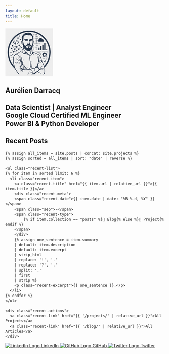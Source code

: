 ```yaml
---
layout: default
title: Home
---
```


<div class="home-hero">
  <!-- LEFT: profile -->
  <aside class="profile-card">
    <img class="avatar" src="assets/img/home/avatar.png" width="150" alt="Profile Picture">
    <h1>Aurélien Darracq</h1>
    <h2>Data Scientist | Analyst Engineer <br> Google Cloud Certified ML Engineer <br> Power BI & Python Developer</h2>
  </aside>

  <!-- RIGHT: recent posts/projects -->
  <section class="recent-posts">
    <h2>Recent Posts</h2>

    {% assign all_items = site.posts | concat: site.projects %}
    {% assign sorted = all_items | sort: "date" | reverse %}

    <ul class="recent-list">
    {% for item in sorted limit: 6 %}
      <li class="recent-item">
        <a class="recent-title" href="{{ item.url | relative_url }}">{{ item.title }}</a>
        <div class="recent-meta">
        <span class="recent-date">{{ item.date | date: "%B %-d, %Y" }}</span>
        <span class="sep">·</span>
        <span class="recent-type">
            {% if item.collection == "posts" %}📝 Blog{% else %}🚀 Project{% endif %}
        </span>
        </div>
        {% assign one_sentence = item.summary
        | default: item.description
        | default: item.excerpt
        | strip_html
        | replace: '!', '.'
        | replace: '?', '.'
        | split: '.'
        | first
        | strip %}
        <p class="recent-excerpt">{{ one_sentence }}.</p>
      </li>
    {% endfor %}
    </ul>

    <div class="recent-actions">
      <a class="recent-link" href="{{ '/projects/' | relative_url }}">All Projects</a>
      <a class="recent-link" href="{{ '/blog/' | relative_url }}">All Articles</a>
    </div>
  </section>
</div>

<!-- SOCIALS AT THE BOTTOM -->
<div class="home-social">
  <div class="social-buttons">
    <a href="https://www.linkedin.com/in/aur%C3%A9lien-darracq/" target="_blank">
      <img src="https://upload.wikimedia.org/wikipedia/commons/e/e9/Linkedin_icon.svg" alt="LinkedIn Logo"> LinkedIn
    </a>
    <a href="https://github.com/aurelpow" target="_blank">
      <img src="https://upload.wikimedia.org/wikipedia/commons/9/91/Octicons-mark-github.svg" alt="GitHub Logo"> GitHub
    </a>
    <a href="https://x.com/aureldata" target="_blank">
      <img src="https://img.freepik.com/free-vector/new-2023-twitter-logo-x-icon-design_1017-45418.jpg?size=338&ext=jpg" alt="Twitter Logo"> Twitter
    </a>
  </div>
</div>